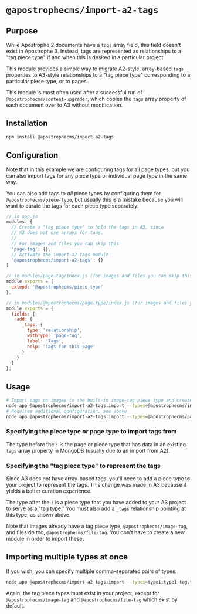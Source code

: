 # `@apostrophecms/import-a2-tags`

## Purpose

While Apostrophe 2 documents have a `tags` array field, this field doesn't exist in
Apostrophe 3. Instead, tags are represented as relationships to a "tag piece type" if
and when this is desired in a particular project.

This module provides a simple way to migrate A2-style, array-based `tags` properties to
A3-style relationships to a "tag piece type" corresponding to a particular piece type, or
to pages.

This module is most often used after a successful run of `@apostrophecms/content-upgrader`,
which copies the `tags` array property of each document over to A3 without modification.

## Installation

```bash
npm install @apostrophecms/import-a2-tags
```

## Configuration

Note that in this example we are configuring tags for all page types, but you can also import
tags for any piece type or individual page type in the same way.

You can also add tags to *all* piece types by configuring them for `@apostrophecms/piece-type`,
but usually this is a mistake because you will want to curate the tags for each piece type
separately.

```javascript
// in app.js
modules: {
  // Create a "tag piece type" to hold the tags in A3, since
  // A3 does not use arrays for tags.
  //
  // For images and files you can skip this
  'page-tag': {},
  // Activate the import-a2-tags module
  '@apostrophecms/import-a2-tags': {}
}

// in modules/page-tag/index.js (for images and files you can skip this)
module.exports = {
  extend: '@apostrophecms/piece-type'
},

// in modules/@apostrophecms/page-type/index.js (for images and files you can skip this)
module.exports = {
  fields: {
    add: {
      _tags: {
        type: 'relationship',
        withType: 'page-tag',
        label: 'Tags',
        help: 'Tags for this page'
      }
    }
  }
};
```

## Usage

```bash
# Import tags on images to the built-in image-tag piece type and create relationships
node app @apostrophecms/import-a2-tags:import --types=@apostrophecms/image:@apostrophecms/image-tag
# Requires additional configuration, see above
node app @apostrophecms/import-a2-tags:import --types=@apostrophecms/page-type:page-tag
```

### Specifying the piece type or page type to import tags from

The type before the `:` is the page or piece type that has data in an existing `tags` array
property in MongoDB (usually due to an import from A2).

### Specifying the "tag piece type" to represent the tags

Since A3 does not have array-based tags, you'll need to add a piece type to your project
to represent the tags. This change was made in A3 because it yields a better curation
experience.

The type after the `:` is a piece type that you have added to your A3 project to serve as a
"tag type." You must also add a `_tags` relationship pointing at this type, as shown above.

Note that images already have a tag piece type, `@apostrophecms/image-tag`, and
files do too, `@apostrophecms/file-tag`. You don't have to create a new module in order
to import these.

## Importing multiple types at once

If you wish, you can specify multiple comma-separated pairs of types:

```bash
node app @apostrophecms/import-a2-tags:import --types=type1:type1-tag,type2:type2-tag
```

Again, the tag piece types must exist in your project, except for
`@apostrophecms/image-tag` and `@apostrophecms/file-tag` which exist by default.
